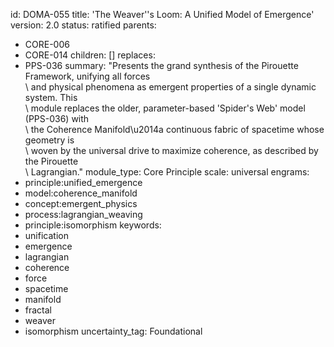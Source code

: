 id: DOMA-055
title: 'The Weaver''s Loom: A Unified Model of Emergence'
version: 2.0
status: ratified
parents:
- CORE-006
- CORE-014
children: []
replaces:
- PPS-036
summary: "Presents the grand synthesis of the Pirouette Framework, unifying all forces\
  \ and physical phenomena as emergent properties of a single dynamic system. This\
  \ module replaces the older, parameter-based 'Spider's Web' model (PPS-036) with\
  \ the Coherence Manifold\u2014a continuous fabric of spacetime whose geometry is\
  \ woven by the universal drive to maximize coherence, as described by the Pirouette\
  \ Lagrangian."
module_type: Core Principle
scale: universal
engrams:
- principle:unified_emergence
- model:coherence_manifold
- concept:emergent_physics
- process:lagrangian_weaving
- principle:isomorphism
keywords:
- unification
- emergence
- lagrangian
- coherence
- force
- spacetime
- manifold
- fractal
- weaver
- isomorphism
uncertainty_tag: Foundational